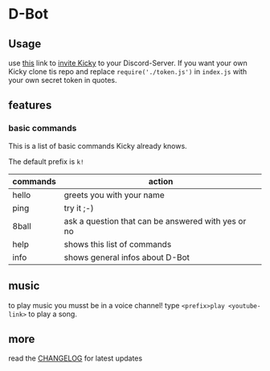 # D-Bot
## Usage
use [this](https://discordapp.com/api/oauth2/authorize?client_id=384572972851265538&permissions=8&scope=bot) link to
[invite Kicky](https://discordapp.com/api/oauth2/authorize?client_id=384572972851265538&permissions=8&scope=bot) to your Discord-Server.
If you want your own Kicky clone tis repo and replace `require('./token.js')` in `index.js` with your own secret token in quotes.

## features
### basic commands
This is a list of basic commands Kicky already knows.

The default prefix is `k!`

| commands | action |
| --- | --- |
| <prefix>hello | greets you with your name |
| <prefix>ping | try it ;-) |
| <prefix>8ball | ask a question that can be answered with yes or no |
| <prefix>help | shows this list of commands |
| <prefix>info | shows general infos about D-Bot |

## music
to play music you musst be in a voice channel!
type `<prefix>play <youtube-link>` to play a song.

## more
read the [CHANGELOG](https://github.com/mjkatgithub/Kicky/blob/master/CHANGELOG.md) for latest updates
